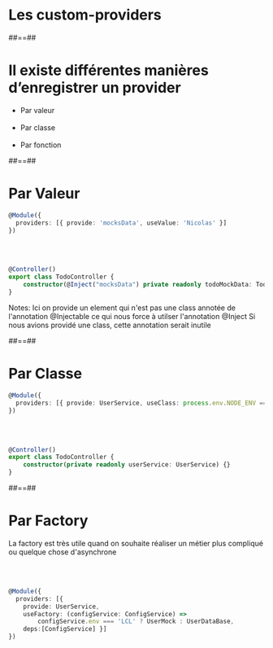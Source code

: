 <!-- .slide: class="transition-bg-sfeir-1 underline"-->

# Les custom-providers

##==##

# Il existe différentes manières d’enregistrer un provider

-   Par valeur <br/><br/>
-   Par classe <br/><br/>
-   Par fonction

##==##

<!-- .slide: class="with-code inconsolata"-->

# Par Valeur

```typescript
@Module({
  providers: [{ provide: 'mocksData', useValue: 'Nicolas' }]
})
```

<!-- .element: class="big-code" -->

<br/><br/>

```typescript
@Controller()
export class TodoController {
    constructor(@Inject("mocksData") private readonly todoMockData: Todo[]) {}
}
```

<!-- .element: class="big-code" -->

Notes:
Ici on provide un element qui n'est pas une class annotée de l'annotation @Injectable ce qui nous force à utilser l'annotation @Inject
Si nous avions providé une class, cette annotation serait inutile

##==##

<!-- .slide: class="with-code inconsolata"-->

# Par Classe

```typescript
@Module({
  providers: [{ provide: UserService, useClass: process.env.NODE_ENV === 'LCL' ? UserMock : UserDataBase }]
})
```

<!-- .element: class="big-code" -->

<br/><br/>

```typescript
@Controller()
export class TodoController {
    constructor(private readonly userService: UserService) {}
}
```

<!-- .element: class="big-code" -->

##==##

<!-- .slide: class="with-code inconsolata"-->

# Par Factory

La factory est très utile quand on souhaite réaliser un métier plus compliqué ou quelque chose d'asynchrone

<br/><br/>

```typescript
@Module({
  providers: [{
    provide: UserService,
    useFactory: (configService: ConfigService) =>
        configService.env === 'LCL' ? UserMock : UserDataBase,
    deps:[ConfigService] }]
})
```

<!-- .element: class="big-code" -->
